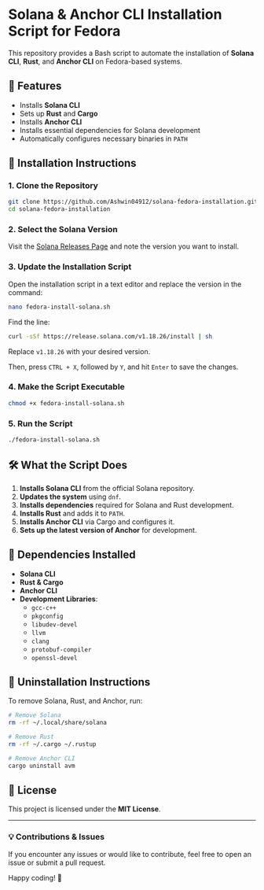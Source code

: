 # Solana & Anchor CLI Installation Script for Fedora

This repository provides a Bash script to automate the installation of **Solana CLI**, **Rust**, and **Anchor CLI** on Fedora-based systems.

## 📌 Features

- Installs **Solana CLI**
- Sets up **Rust** and **Cargo**
- Installs **Anchor CLI**
- Installs essential dependencies for Solana development
- Automatically configures necessary binaries in `PATH`

## 🚀 Installation Instructions

### **1. Clone the Repository**
```bash
git clone https://github.com/Ashwin04912/solana-fedora-installation.git
cd solana-fedora-installation
```

### **2. Select the Solana Version**
Visit the [Solana Releases Page](https://github.com/solana-labs/solana/releases) and note the version you want to install.

### **3. Update the Installation Script**
Open the installation script in a text editor and replace the version in the command:
```bash
nano fedora-install-solana.sh
```

Find the line:
```bash
curl -sSf https://release.solana.com/v1.18.26/install | sh
```
Replace `v1.18.26` with your desired version.

Then, press `CTRL + X`, followed by `Y`, and hit `Enter` to save the changes.

### **4. Make the Script Executable**
```bash
chmod +x fedora-install-solana.sh
```

### **5. Run the Script**
```bash
./fedora-install-solana.sh
```

## 🛠 What the Script Does

1. **Installs Solana CLI** from the official Solana repository.
2. **Updates the system** using `dnf`.
3. **Installs dependencies** required for Solana and Rust development.
4. **Installs Rust** and adds it to `PATH`.
5. **Installs Anchor CLI** via Cargo and configures it.
6. **Sets up the latest version of Anchor** for development.

## 🔧 Dependencies Installed

- **Solana CLI**
- **Rust & Cargo**
- **Anchor CLI**
- **Development Libraries**:
  - `gcc-c++`
  - `pkgconfig`
  - `libudev-devel`
  - `llvm`
  - `clang`
  - `protobuf-compiler`
  - `openssl-devel`

## 🛑 Uninstallation Instructions

To remove Solana, Rust, and Anchor, run:

```bash
# Remove Solana
rm -rf ~/.local/share/solana

# Remove Rust
rm -rf ~/.cargo ~/.rustup

# Remove Anchor CLI
cargo uninstall avm
```

## 📜 License

This project is licensed under the **MIT License**.

---

### 💡 **Contributions & Issues**
If you encounter any issues or would like to contribute, feel free to open an issue or submit a pull request.

Happy coding! 🚀


